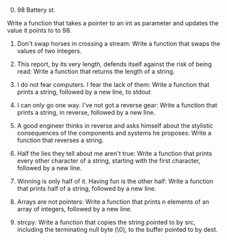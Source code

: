 0. 98 Battery st.

Write a function that takes a pointer to an int as parameter and updates the value it points to to 98.

1. Don't swap horses in crossing a stream: Write a function that swaps the values of two integers.

2. This report, by its very length, defends itself against the risk of being read: Write a function that returns the length of a string.

3. I do not fear computers. I fear the lack of them: Write a function that prints a string, followed by a new line, to stdout

4. I can only go one way. I've not got a reverse gear: Write a function that prints a string, in reverse, followed by a new line.

5. A good engineer thinks in reverse and asks himself about the stylistic consequences of the components and systems he proposes: Write a function that reverses a string.

6. Half the lies they tell about me aren't true: Write a function that prints every other character of a string, starting with the first character, followed by a new line.

7. Winning is only half of it. Having fun is the other half: Write a function that prints half of a string, followed by a new line.

8. Arrays are not pointers: Write a function that prints n elements of an array of integers, followed by a new line.

9. strcpy: Write a function that copies the string pointed to by src, including the terminating null byte (\0), to the buffer pointed to by dest.
